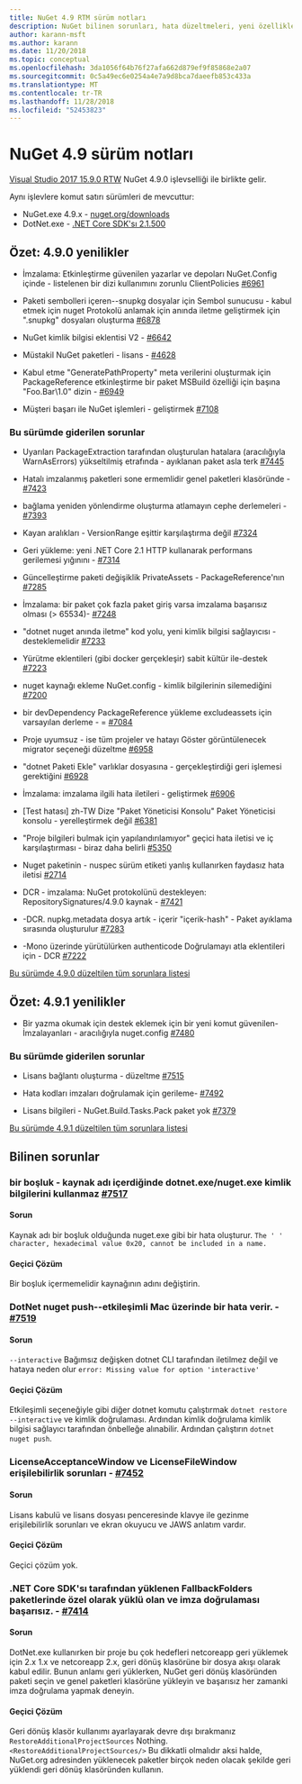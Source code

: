 ```yaml
---
title: NuGet 4.9 RTM sürüm notları
description: NuGet bilinen sorunları, hata düzeltmeleri, yeni özellikler ve dcr dahil olmak üzere 4.9 için sürüm notları.
author: karann-msft
ms.author: karann
ms.date: 11/20/2018
ms.topic: conceptual
ms.openlocfilehash: 3da1056f64b76f27afa662d879ef9f85868e2a07
ms.sourcegitcommit: 0c5a49ec6e0254a4e7a9d8bca7daeefb853c433a
ms.translationtype: MT
ms.contentlocale: tr-TR
ms.lasthandoff: 11/28/2018
ms.locfileid: "52453823"
---
```

# <a name="nuget-49-release-notes"></a>NuGet 4.9 sürüm notları

[Visual Studio 2017 15.9.0 RTW](https://www.visualstudio.com/news/releasenotes/vs2017-relnotes) NuGet 4.9.0 işlevselliği ile birlikte gelir.


Aynı işlevlere komut satırı sürümleri de mevcuttur:
* NuGet.exe 4.9.x - [nuget.org/downloads](https://nuget.org/downloads)
* DotNet.exe - [.NET Core SDK'sı 2.1.500](https://www.microsoft.com/net/download/visual-studio-sdks)


## <a name="summary-whats-new-in-490"></a>Özet: 4.9.0 yenilikler

* İmzalama: Etkinleştirme güvenilen yazarlar ve depoları NuGet.Config içinde - listelenen bir dizi kullanımını zorunlu ClientPolicies [#6961](https://github.com/NuGet/Home/issues/6961)

* Paketi sembolleri içeren--snupkg dosyalar için Sembol sunucusu - kabul etmek için nuget Protokolü anlamak için anında iletme geliştirmek için ".snupkg" dosyaları oluşturma [#6878](https://github.com/NuGet/Home/issues/6878)

* NuGet kimlik bilgisi eklentisi V2 - [#6642](https://github.com/NuGet/Home/issues/6642)

* Müstakil NuGet paketleri - lisans - [#4628](https://github.com/NuGet/Home/issues/4628)

* Kabul etme "GeneratePathProperty" meta verilerini oluşturmak için PackageReference etkinleştirme bir paket MSBuild özelliği için başına "Foo.Bar\1.0\" dizin - [#6949](https://github.com/NuGet/Home/issues/6949)

* Müşteri başarı ile NuGet işlemleri - geliştirmek [#7108](https://github.com/NuGet/Home/issues/7108)

### <a name="issues-fixed-in-this-release"></a>Bu sürümde giderilen sorunlar

* Uyarıları PackageExtraction tarafından oluşturulan hatalara (aracılığıyla WarnAsErrors) yükseltilmiş etrafında - ayıklanan paket asla terk [#7445](https://github.com/NuGet/Home/issues/7445)

* Hatalı imzalanmış paketleri sone ermemlidir genel paketleri klasöründe - [#7423](https://github.com/NuGet/Home/issues/7423)

* bağlama yeniden yönlendirme oluşturma atlamayın cephe derlemeleri - [#7393](https://github.com/NuGet/Home/issues/7393)

* Kayan aralıkları - VersionRange eşittir karşılaştırma değil [#7324](https://github.com/NuGet/Home/issues/7324)

* Geri yükleme: yeni .NET Core 2.1 HTTP kullanarak performans gerilemesi yığınını - [#7314](https://github.com/NuGet/Home/issues/7314)

* Güncelleştirme paketi değişiklik PrivateAssets - PackageReference'nın [#7285](https://github.com/NuGet/Home/issues/7285)

* İmzalama: bir paket çok fazla paket giriş varsa imzalama başarısız olması (> 65534)- [#7248](https://github.com/NuGet/Home/issues/7248)

* "dotnet nuget anında iletme" kod yolu, yeni kimlik bilgisi sağlayıcısı - desteklemelidir [#7233](https://github.com/NuGet/Home/issues/7233)

* Yürütme eklentileri (gibi docker gerçekleşir) sabit kültür ile-destek [#7223](https://github.com/NuGet/Home/issues/7223)

* nuget kaynağı ekleme NuGet.config - kimlik bilgilerinin silemediğini [#7200](https://github.com/NuGet/Home/issues/7200)

* bir devDependency PackageReference yükleme excludeassets için varsayılan derleme - = [#7084](https://github.com/NuGet/Home/issues/7084)

* Proje uyumsuz - ise tüm projeler ve hatayı Göster görüntülenecek migrator seçeneği düzeltme [#6958](https://github.com/NuGet/Home/issues/6958)

* "dotnet Paketi Ekle" varlıklar dosyasına - gerçekleştirdiği geri işlemesi gerektiğini [#6928](https://github.com/NuGet/Home/issues/6928)

* İmzalama: imzalama ilgili hata iletileri - geliştirmek [#6906](https://github.com/NuGet/Home/issues/6906)

* [Test hatası] zh-TW Dize "Paket Yöneticisi Konsolu" Paket Yöneticisi konsolu - yerelleştirmek değil [#6381](https://github.com/NuGet/Home/issues/6381)

* "Proje bilgileri bulmak için yapılandırılamıyor" geçici hata iletisi ve iç karşılaştırması - biraz daha belirli [#5350](https://github.com/NuGet/Home/issues/5350)

* Nuget paketinin - nuspec sürüm etiketi yanlış kullanırken faydasız hata iletisi [#2714](https://github.com/NuGet/Home/issues/2714)

* DCR - imzalama: NuGet protokolünü destekleyen: RepositorySignatures/4.9.0 kaynak - [#7421](https://github.com/NuGet/Home/issues/7421)

* -DCR. nupkg.metadata dosya artık - içerir "içerik-hash" - Paket ayıklama sırasında oluşturulur [#7283](https://github.com/NuGet/Home/issues/7283)

* -Mono üzerinde yürütülürken authenticode Doğrulamayı atla eklentileri için - DCR [#7222](https://github.com/NuGet/Home/issues/7222)

[Bu sürümde 4.9.0 düzeltilen tüm sorunlara listesi](https://github.com/NuGet/Home/issues?q=is%3Aissue+is%3Aclosed+milestone%3A%224.9") <br>

## <a name="summary-whats-new-in-491"></a>Özet: 4.9.1 yenilikler

* Bir yazma okumak için destek eklemek için bir yeni komut güvenilen-İmzalayanları - aracılığıyla nuget.config [#7480](https://github.com/NuGet/Home/issues/7480)

### <a name="issues-fixed-in-this-release"></a>Bu sürümde giderilen sorunlar

* Lisans bağlantı oluşturma - düzeltme [#7515](https://github.com/NuGet/Home/issues/7515)

* Hata kodları imzaları doğrulamak için gerileme- [#7492](https://github.com/NuGet/Home/issues/7492)

* Lisans bilgileri - NuGet.Build.Tasks.Pack paket yok [#7379](https://github.com/NuGet/Home/issues/7379)

[Bu sürümde 4.9.1 düzeltilen tüm sorunlara listesi](https://github.com/NuGet/Home/issues?q=is%3Aissue+is%3Aclosed+milestone%3A%224.9.1")

## <a name="known-issues"></a>Bilinen sorunlar

### <a name="dotnetexenugetexe-doesnt-use-credentials-when-source-name-contains-a-whitespace---7517httpsgithubcomnugethomeissues7517"></a>bir boşluk - kaynak adı içerdiğinde dotnet.exe/nuget.exe kimlik bilgilerini kullanmaz [#7517](https://github.com/NuGet/Home/issues/7517)

#### <a name="issue"></a>Sorun
Kaynak adı bir boşluk olduğunda nuget.exe gibi bir hata oluşturur. `The ' ' character, hexadecimal value 0x20, cannot be included in a name.`

#### <a name="workaround"></a>Geçici Çözüm
Bir boşluk içermemelidir kaynağının adını değiştirin.

### <a name="dotnet-nuget-push---interactive-gives-an-error-on-mac---7519httpsgithubcomnugethomeissues7519"></a>DotNet nuget push--etkileşimli Mac üzerinde bir hata verir. - [#7519](https://github.com/NuGet/Home/issues/7519)

#### <a name="issue"></a>Sorun
`--interactive` Bağımsız değişken dotnet CLI tarafından iletilmez değil ve hataya neden olur `error: Missing value for option 'interactive'`

#### <a name="workaround"></a>Geçici Çözüm
Etkileşimli seçeneğiyle gibi diğer dotnet komutu çalıştırmak `dotnet restore --interactive` ve kimlik doğrulaması. Ardından kimlik doğrulama kimlik bilgisi sağlayıcı tarafından önbelleğe alınabilir. Ardından çalıştırın `dotnet nuget push`.

### <a name="licenseacceptancewindow-and-licensefilewindow-accessibility-issues---7452httpsgithubcomnugethomeissues7452"></a>LicenseAcceptanceWindow ve LicenseFileWindow erişilebilirlik sorunları - [#7452](https://github.com/NuGet/Home/issues/7452)

#### <a name="issue"></a>Sorun
Lisans kabulü ve lisans dosyası penceresinde klavye ile gezinme erişilebilirlik sorunları ve ekran okuyucu ve JAWS anlatım vardır.

#### <a name="workaround"></a>Geçici Çözüm
Geçici çözüm yok.

### <a name="packages-in-fallbackfolders-installed-by-net-core-sdk-are-custom-installed-and-fail-signature-validation---7414httpsgithubcomnugethomeissues7414"></a>.NET Core SDK'sı tarafından yüklenen FallbackFolders paketlerinde özel olarak yüklü olan ve imza doğrulaması başarısız. - [#7414](https://github.com/NuGet/Home/issues/7414)

#### <a name="issue"></a>Sorun
DotNet.exe kullanırken bir proje bu çok hedefleri netcoreapp geri yüklemek için 2.x 1.x ve netcoreapp 2.x, geri dönüş klasörüne bir dosya akışı olarak kabul edilir. Bunun anlamı geri yüklerken, NuGet geri dönüş klasöründen paketi seçin ve genel paketleri klasörüne yükleyin ve başarısız her zamanki imza doğrulama yapmak deneyin.

#### <a name="workaround"></a>Geçici Çözüm
Geri dönüş klasör kullanımı ayarlayarak devre dışı bırakmanız `RestoreAdditionalProjectSources` Nothing. `<RestoreAdditionalProjectSources/>` Bu dikkatli olmalıdır aksi halde, NuGet.org adresinden yüklenecek paketler birçok neden olacak şekilde geri yüklendi geri dönüş klasöründen kullanın.
